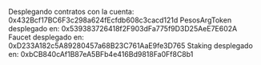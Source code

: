 Desplegando contratos con la cuenta: 0x432Bcf17BC6F3c298a624fEcfdb608c3cacd121d
PesosArgToken desplegado en: 0x539383726418f2F903dFa775f9D3D25AeE7E602A
Faucet desplegado en: 0xD233A182c5A89280457a68B23C761AaE9fe3D765
Staking desplegado en: 0xbCB840cAf1B87eA5BFb4e416Bd9818Fa0Ff8C8b1
